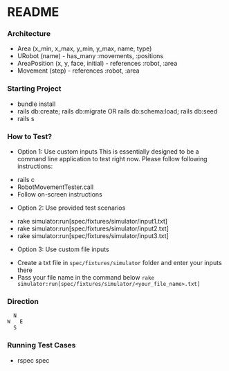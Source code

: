 # README

### Architecture
* Area (x_min, x_max, y_min, y_max, name, type)
* URobot (name) - has_many :movements, :positions
* AreaPosition (x, y, face, initial) - references :robot, :area
* Movement (step) - references :robot, :area

### Starting Project
* bundle install
* rails db:create; rails db:migrate OR rails db:schema:load; rails db:seed
* rails s

### How to Test?
* Option 1: Use custom inputs
This is essentially designed to be a command line application to test right now. Please follow following instructions:
- rails c
- RobotMovementTester.call
- Follow on-screen instructions

* Option 2: Use provided test scenarios
- rake simulator:run[spec/fixtures/simulator/input1.txt]
- rake simulator:run[spec/fixtures/simulator/input2.txt]
- rake simulator:run[spec/fixtures/simulator/input3.txt]

* Option 3: Use custom file inputs
- Create a txt file in `spec/fixtures/simulator` folder and enter your inputs there
- Pass your file name in the command below
`rake simulator:run[spec/fixtures/simulator/<your_file_name>.txt]`

### Direction
```
  N
W   E
  S
```

### Running Test Cases
- rspec spec
